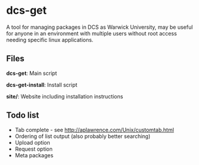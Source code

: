 # dcs-get

A tool for managing packages in DCS as Warwick University, may be useful for anyone in an environment with multiple users 
without root access needing specific linux applications.

## Files

**dcs-get**: Main script

**dcs-get-install**: Install script

**site/**: Website including installation instructions

## Todo list

* Tab complete - see http://aplawrence.com/Unix/customtab.html
* Ordering of list output (also probably better searching)
* Upload option
* Request option
* Meta packages
